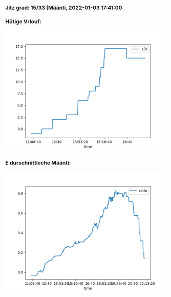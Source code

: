 ### Jitz grad: 15/33 (Määnti, 2022-01-03 17:41:00

### Hütige Vrlouf:
![Graph](Today.png)

### E durschnittleche Määnti:
![Graph](Määnti.png)